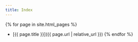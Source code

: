 ```yaml
---
title: Index
---
```


{% for page in site.html_pages %}
  - [{{ page.title }}]({{ page.url | relative_url }})
{% endfor %}
